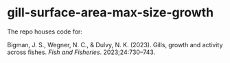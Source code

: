 # gill-surface-area-max-size-growth

The repo houses code for:

Bigman, J. S., Wegner, N. C., & Dulvy, N. K. (2023). Gills, growth and activity across fishes. _Fish and Fisheries_. 2023;24:730–743.
